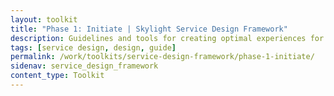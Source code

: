 ```yaml
---
layout: toolkit
title: "Phase 1: Initiate | Skylight Service Design Framework"
description: Guidelines and tools for creating optimal experiences for both users and your organization.
tags: [service design, design, guide]
permalink: /work/toolkits/service-design-framework/phase-1-initiate/
sidenav: service_design_framework
content_type: Toolkit
---
```


